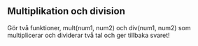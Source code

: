 ## Multiplikation och division

Gör två funktioner, mult(num1, num2) och div(num1, num2) som multiplicerar och dividerar två tal och ger tillbaka svaret!